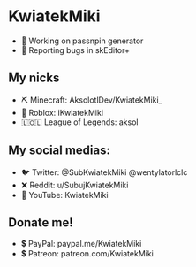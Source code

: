 # KwiatekMiki
- 💾 Working on passnpin generator
- 🐞 Reporting bugs in skEditor+
## My nicks
- ⛏️ Minecraft: AksolotlDev/KwiatekMiki_
- 👤 Roblox: iKwiatekMiki
- 🇱🇴🇱 League of Legends: aksol
## My social medias:
- 🐦 Twitter: @SubKwiatekMiki @wentylatorlclc
- ❌ Reddit: u/SubujKwiatekMiki
- 🔴 YouTube: KwiatekMiki
## Donate me!
- 💲 PayPal: paypal.me/KwiatekMiki
- 💲 Patreon: patreon.com/KwiatekMiki
